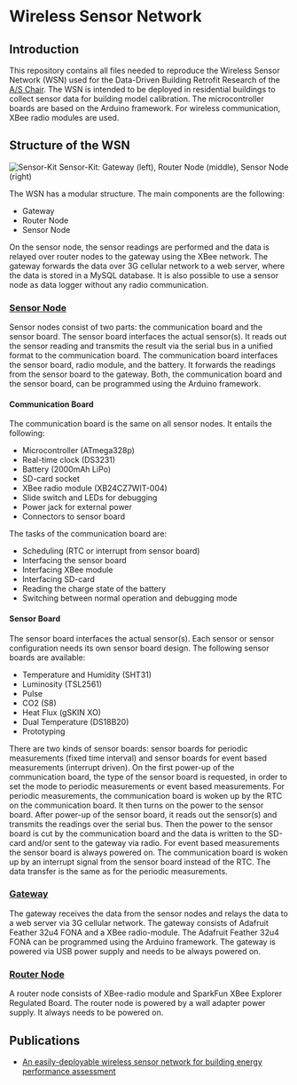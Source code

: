 # Wireless Sensor Network

## Introduction
This repository contains all files needed to reproduce the Wireless Sensor Network (WSN) used for the Data-Driven Building Retrofit Research of the [A/S Chair](http://www.systems.arch.ethz.ch/). 
The WSN is intended to be deployed in residential buildings to collect sensor data for building model calibration. The microcontroller boards are based on the Arduino framework. For wireless communication, XBee radio modules are used.

## Structure of the WSN
![Sensor-Kit](Miscellaneous/Images/Sensor_Kit_1.jpg)
Sensor-Kit: Gateway (left), Router Node (middle), Sensor Node (right)

The WSN has a modular structure. The main components are the following:
* Gateway
* Router Node
* Sensor Node

On the sensor node, the sensor readings are performed and the data is relayed over router nodes to the gateway using the XBee network. The gateway forwards the data over 3G cellular network to a web server, where the data is stored in a MySQL database. It is also possible to use a sensor node as data logger without any radio communication.

### [Sensor Node](Sensor_Node/)
Sensor nodes consist of two parts: the communication board and the sensor board. The sensor board interfaces the actual sensor(s). It reads out the sensor reading and transmits the result via the serial bus in a unified format to the communication board. The communication board interfaces the sensor board, radio module, and the battery. It forwards the readings from the sensor board to the gateway. Both, the communication board and the sensor board, can be programmed using the Arduino framework.

#### Communication Board
The communication board is the same on all sensor nodes. It entails the following:
* Microcontroller (ATmega328p)
* Real-time clock (DS3231)
* Battery (2000mAh LiPo)
* SD-card socket
* XBee radio module (XB24CZ7WIT-004)
* Slide switch and LEDs for debugging
* Power jack for external power
* Connectors to sensor board

The tasks of the communication board are:
* Scheduling (RTC or interrupt from sensor board)
* Interfacing the sensor board
* Interfacing XBee module
* Interfacing SD-card
* Reading the charge state of the battery
* Switching between normal operation and debugging mode

#### Sensor Board
The sensor board interfaces the actual sensor(s). Each sensor or sensor configuration needs its own sensor board design.
The following sensor boards are available:
* Temperature and Humidity (SHT31)
* Luminosity (TSL2561)
* Pulse
* CO2 (S8)
* Heat Flux (gSKIN XO)
* Dual Temperature (DS18B20)
* Prototyping

There are two kinds of sensor boards: sensor boards for periodic measurements (fixed time interval) and sensor boards for event based measurements (interrupt driven). On the first power-up of the communication board, the type of the sensor board is requested, in order to set the mode to periodic measurements or event based measurements. For periodic measurements, the communication board is woken up by the RTC on the communication board. It then turns on the power to the sensor board. After power-up of the sensor board, it reads out the sensor(s) and transmits the readings over the serial bus. Then the power to the sensor board is cut by the communication board and the data is written to the SD-card and/or sent to the gateway via radio.
For event based measurements the sensor board is always powered on. The communication board is woken up by an interrupt signal from the sensor board instead of the RTC. The data transfer is the same as for the periodic measurements. 

### [Gateway](Gateway/)
The gateway receives the data from the sensor nodes and relays the data to a web server via 3G cellular network. The gateway consists of Adafruit Feather 32u4 FONA and a XBee radio-module. The Adafruit Feather 32u4 FONA can be programmed using the Arduino framework. The gateway is powered via USB power supply and needs to be always powered on.

### [Router Node](Router_Node/)
A router node consists of XBee-radio module and SparkFun XBee Explorer Regulated Board. The router node is powered by a wall adapter power supply. It always needs to be powered on.

## Publications
 * [An easily-deployable wireless sensor network for building energy performance assessment](https://www.sciencedirect.com/science/article/pii/S1876610217329077)
